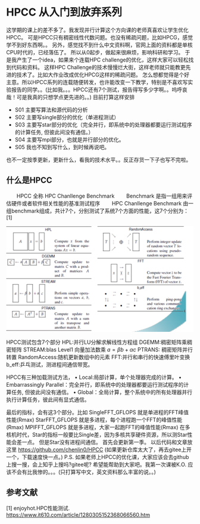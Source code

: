 # HPCC 从入门到放弃系列
这学期的课上的差不多了。我发现并行计算这个方向课的老师真喜欢让学生优化 HPCC。
可是HPCC只有稠密线性代数问题。也没有稀疏问题，比如HPCG，感觉学不到好东西啊。。
另外，感觉找不到什么中文资料啊，官网上面的资料都是单核CPU时代的，已经落伍了。
所以从0起步，做起来很麻烦，影响科研和学习。
于是我产生了一个idea，如果来个连载HPC challenge的优化，这样大家可以轻松找到代码和资料。
这样HPC Challenge的技术慢慢烂大街，这样老师就只能教更先进的技术了。比如大作业改成优化HPCG这样的稀疏问题。
怎么想都觉得是个好主意。所以HPCC系列的连载随便转发，也许能改变一下教学，特别是不喜欢写实验报告的同学。。(比如我。。。HPCC还有7个测试，报告得写多少字啊。。呜呼哀哉！可是我真的只想学点更先进的。。)
目前打算这样安排
- S01 主要写算法和源代码的分析
- S02 主要写single部分的优化（单进程测试）
- S03 主要写star部分的优化（完全并行，即系统中的处理器都要运行测试程序的计算任务, 但彼此间没有通信。）
- S04 主要写mpi部分，也就是并行部分的优化。
- S05 我也不知到写什么，到时候再说吧。

也不一定按季更新，更新什么，看我的技术水平。。反正存货一下子也写不完啦。
## 什么是HPCC
　　HPCC 全称 HPC Chanllenge Benchmark
　　Benchmark 是指一组用来评估硬件或者软件相关性能的基准测试程序
　　HPC Chanllenge Benchmark 由一组benchmark组成，共计7个，分别测试了系统7个方面的性能，这7个分别为：[1]

![](https://github.com/chenlin0/HPCC/blob/master/benchmark002.png)

HPCC测试包含7个部分
HPL:并行LU分解求解线性方程组
DGEMM:稠密矩阵乘稠密矩阵
STREAM:blas Level1 向量加法数乘 $a=\beta b+\alpha c$
PTRANS: 稠密矩阵并行转置
RandomAccess:随机更新数组中的元素
FFT:并行和串行的快速傅里叶变换
b_eff:乒乓测试，测进程间通信带宽。

HPCC有三种加载测试方法，
•	Local:局部计算，单个处理器完成的计算。
•	Embarrassingly Parallel：完全并行，即系统中的处理器都要运行测试程序的计算任务, 但彼此间没有通信。
•	Global：全局计算，整个系统中的所有处理器并行执行计算任务，彼此间有显式通信。

最后的指标，会有这3个部分。比如
SingleFFT_GFLOPS 就是单进程的FFT峰值性能(Rmax)
StarFFT_GFLOPS 就是多进程，每个进程跑一个FFT的峰值性能(Rmax)
MPIFFT_GFLOPS 就是多进程，大家一起跑FFT的峰值性能(Rmax)
在多核机时代，Star的指标一般要比Single差，因为多核共享硬件资源，所以测Star性能会差一点。
但是Star没有进程间通信。
首先会更新第一季。
以后代码和文章放这里 https://github.com/chenlin0/HPCC
(如果更新仓库太大了，再去gitee上开一个，下载速度快一点。)
P.S. 如果老师上HPCC的优化课，大家应该会去github上搜一搜，会上知乎上搜吗?gitee呢? 希望能帮助到大家吧。我第一次课被K.O. 应该不会有比我惨的。。。(只打算写中文，英文资料那么丰富的说。。)
## 参考文献
[1] enjoyhot.HPC性能测试. https://www.it610.com/article/1280305152368066560.htm
